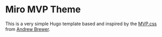 # Miro MVP Theme

This is a very simple Hugo template based and inspired by the [MVP.css](https://andybrewer.github.io/mvp/) from [Andrew Brewer](https://www.andybrewer.com/).



